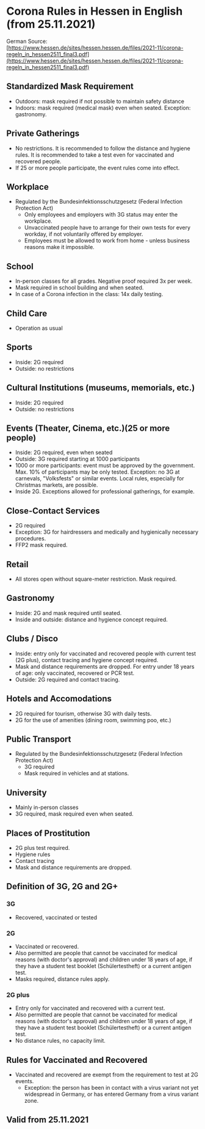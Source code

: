 # Corona Rules in Hessen in English (from 25.11.2021)

German Source: [https://www.hessen.de/sites/hessen.hessen.de/files/2021-11/corona-regeln_in_hessen2511_final3.pdf](https://www.hessen.de/sites/hessen.hessen.de/files/2021-11/corona-regeln_in_hessen2511_final3.pdf)

## Standardized Mask Requirement
- Outdoors: mask required if not possible to maintain safety distance
- Indoors: mask required (medical mask) even when seated. Exception: gastronomy.
## Private Gatherings
- No restrictions. It is recommended to follow the distance and hygiene rules. It is recommended to take a test even for vaccinated and recovered people.
- If 25 or more people participate, the event rules come into effect.
## Workplace
- Regulated by the Bundesinfektionsschutzgesetz (Federal Infection Protection Act)
  - Only employees and employers with 3G status may enter the workplace.
  - Unvaccinated people have to arrange for their own tests for every workday, if not voluntarily offered by employer.
  - Employees must be allowed to work from home - unless business reasons make it impossible.
## School
- In-person classes for all grades. Negative proof required 3x per week.
- Mask required in school building and when seated.
- In case of a Corona infection in the class: 14x daily testing.
## Child Care 
- Operation as usual
## Sports
- Inside: 2G required
- Outside: no restrictions
## Cultural Institutions (museums, memorials, etc.)
- Inside: 2G required
- Outside: no restrictions
## Events (Theater, Cinema, etc.)(25 or more people)
- Inside: 2G required, even when seated
- Outside: 3G required starting at 1000 participants
- 1000 or more participants: event must be approved by the government. Max. 10% of participants may be only tested. Exception: no 3G at carnevals, "Volksfests" or similar events. Local rules, especially for Christmas markets, are possible.
- Inside 2G. Exceptions allowed for professional gatherings, for example.
## Close-Contact Services
- 2G required
- Exception: 3G for hairdressers and medically and hygienically necessary procedures.
- FFP2 mask required.
## Retail
- All stores open without square-meter restriction. Mask required.
## Gastronomy
- Inside: 2G and mask required until seated.
- Inside and outside: distance and hygience concept required.
## Clubs / Disco
- Inside: entry only for vaccinated and recovered people with current test (2G plus), contact tracing and hygiene concept required.
- Mask and distance requirements are dropped. For entry under 18 years of age: only vaccinated, recovered or PCR test.
- Outside: 2G required and contact tracing.
## Hotels and Accomodations
- 2G required for tourism, otherwise 3G with daily tests.
- 2G for the use of amenities (dining room, swimming poo, etc.)
## Public Transport
- Regulated by the Bundesinfektionsschutzgesetz (Federal Infection Protection Act)
  - 3G required
  - Mask required in vehicles and at stations.
## University
- Mainly in-person classes
- 3G required, mask required even when seated.
## Places of Prostitution
- 2G plus test required.
- Hygiene rules
- Contact tracing
- Mask and distance requirements are dropped.

## Definition of 3G, 2G and 2G+
### 3G 
- Recovered, vaccinated or tested
### 2G 
- Vaccinated or recovered. 
- Also permitted are people that cannot be vaccinated for medical reasons (with doctor's approval) and children under 18 years of age, if they have a student test booklet (Schülertestheft) or a current antigen test. 
- Masks required, distance rules apply.
### 2G plus
- Entry only for vaccinated and recovered with a current test. 
- Also permitted are people that cannot be vaccinated for medical reasons (with doctor's approval) and children under 18 years of age, if they have a student test booklet (Schülertestheft) or a current antigen test.   
- No distance rules, no capacity limit.

## Rules for Vaccinated and Recovered
- Vaccinated and recovered are exempt from the requirement to test at 2G events.
  - Exception: the person has been in contact with a virus variant not yet widespread in Germany, or has entered Germany from a virus variant zone.

## Valid from 25.11.2021

